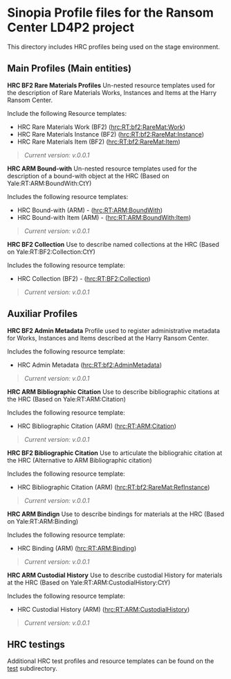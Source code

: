 # Sinopia Profile files for the Ransom Center LD4P2 project

This directory includes HRC profiles being used on the stage environment. 


## Main Profiles (Main entities)

**HRC BF2 Rare Materials Profiles**
Un-nested resource templates used for the description of Rare Materials Works, Instances and Items at the Harry Ransom Center.

Include the following Resource templates:

- HRC Rare Materials Work (BF2) ([hrc:RT:bf2:RareMat:Work](https://stage.sinopia.io/editor/hrc:RT:bf2:RareMat:Work))
- HRC Rare Materials Instance (BF2) ([hrc:RT:bf2:RareMat:Instance](https://stage.sinopia.io/editor/hrc:RT:bf2:RareMat:Instance))
- HRC Rare Materials Item (BF2) ([hrc:RT:bf2:RareMat:Item](https://stage.sinopia.io/editor/hrc:RT:bf2:RareMat:Item))

> *Current version: v.0.0.1*

**HRC ARM Bound-with**
Un-nested resource templates used for the description of a bound-with object at the HRC (Based on Yale:RT:ARM:BoundWith:CtY)

Includes the following resource templates:

- HRC Bound-with (ARM) - ([hrc:RT:ARM:BoundWith](https://stage.sinopia.io/editor/hrc:RT:ARM:BoundWith))
- HRC Bound-with Item (ARM) - ([hrc:RT:ARM:BoundWith:Item](https://stage.sinopia.io/editor/hrc:RT:ARM:BoundWith:Item))

> *Current version: v.0.0.1*

**HRC BF2 Collection**
Use to describe named collections at the HRC (Based on Yale:RT:BF2:Collection:CtY)

Includes the following resource template:

- HRC Collection (BF2) - ([hrc:RT:BF2:Collection](https://stage.sinopia.io/editor/hrc:RT:BF2:Collection))

> *Current version: v.0.0.1*


## Auxiliar Profiles

**HRC BF2 Admin Metadata**
Profile used to register administrative metadata for Works, Instances and Items described at the Harry Ransom Center.

Includes the following resource template:

- HRC Admin Metadata ([hrc:RT:bf2:AdminMetadata](https://stage.sinopia.io/editor/hrc:RT:bf2:AdminMetadata))

> *Current version: v.0.0.1*

**HRC ARM Bibliographic Citation**
Use to describe bibliographic citations at the HRC (Based on Yale:RT:ARM:Citation)

Includes the following resource template:

- HRC Bibliographic Citation (ARM) ([hrc:RT:ARM:Citation](https://stage.sinopia.io/editor/hrc:RT:ARM:Citation))

> *Current version: v.0.0.1*

**HRC BF2 Bibliographic Citation**
Use to articulate the bibliograhic citation at the HRC (Alternative to ARM Bibliographic citation)

Includes the following resource template:

- HRC Bibliographic Citation (ARM) ([hrc:RT:bf2:RareMat:RefInstance](https://stage.sinopia.io/editor/hrc:RT:bf2:RareMat:RefInstance))

> *Current version: v.0.0.1*

**HRC ARM Bindign**
Use to describe bindings for materials at the HRC (Based on Yale:RT:ARM:Binding)

Includes the following resource template:

- HRC Binding (ARM) ([hrc:RT:ARM:Binding](https://stage.sinopia.io/editor/hrc:RT:ARM:Binding))

> *Current version: v.0.0.1*

**HRC ARM Custodial History**
Use to describe custodial History for materials at the HRC (Based on Yale:RT:ARM:CustodialHistory:CtY)

Includes the following resource template:

- HRC Custodial History (ARM) ([hrc:RT:ARM:CustodialHistory](https://stage.sinopia.io/editor/hrc:RT:ARM:CustodialHistory))

> *Current version: v.0.0.1*


## HRC testings
Additional HRC test profiles and resource templates can be found on the [test](https://github.com/LD4P/sinopia_sample_profiles/tree/master/cohort-profiles/ransomCenter/test) subdirectory.
